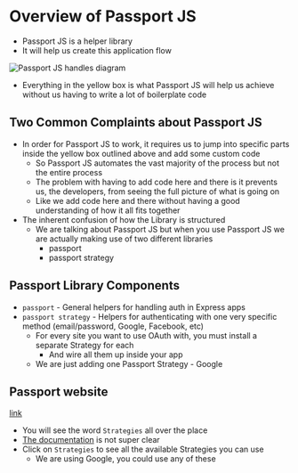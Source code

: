 # Overview of Passport JS
* Passport JS is a helper library
* It will help us create this application flow

![Passport JS handles diagram](https://i.imgur.com/vWRJ6y8.png)

* Everything in the yellow box is what Passport JS will help us achieve without us having to write a lot of boilerplate code

## Two Common Complaints about Passport JS
* In order for Passport JS to work, it requires us to jump into specific parts inside the yellow box outlined above and add some custom code
    - So Passport JS automates the vast majority of the process but not the entire process
    - The problem with having to add code here and there is it prevents us, the developers, from seeing the full picture of what is going on
    - Like we add code here and there without having a good understanding of how it all fits together
* The inherent confusion of how the Library is structured
    - We are talking about Passport JS but when you use Passport JS we are actually making use of two different libraries
        + passport
        + passport strategy

## Passport Library Components
* `passport` - General helpers for handling auth in Express apps
* `passport strategy` - Helpers for authenticating with one very specific method (email/password, Google, Facebook, etc)
    - For every site you want to use OAuth with, you must install a separate Strategy for each
        + And wire all them up inside your app
    - We are just adding one Passport Strategy - Google

## Passport website
[link](http://passportjs.org/)

* You will see the word `Strategies` all over the place
* [The documentation](http://passportjs.org/docs) is not super clear
* Click on `Strategies` to see all the available Strategies you can use
    - We are using Google, you could use any of these
